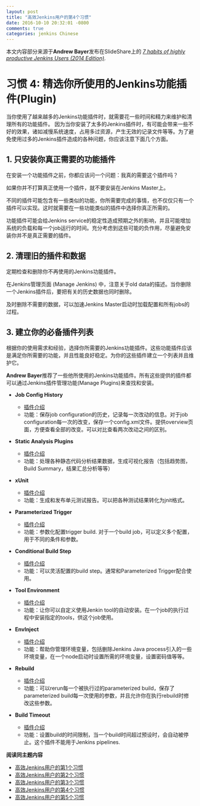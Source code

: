 ```yaml
---
layout: post
title: "高效Jenkins用户的第4个习惯"
date: 2016-10-10 20:32:01 -0800
comments: true
categories: jenkins Chinese
---
```


本文内容部分来源于**Andrew Bayer**发布在SlideShare上的 [*7 habits of highly productive Jenkins Users (2014 Edition)*](http://www.slideshare.net/andrewbayer/seven-habits-of-highly-effective-jenkins-users-2014-edition).


# 习惯 4: 精选你所使用的Jenkins功能插件(Plugin)

当你使用了越来越多的Jenkins功能插件时，就需要花一些时间和精力来维护和清理所有的功能插件。 因为当你安装了太多的Jenkins插件时，有可能会带来一些不好的效果，诸如减慢系统速度，占用多过资源，产生无效的记录文件等等。为了避免使用过多的Jenkins插件造成的各种问题，你应该注意下面几个方面。

## 1. 只安装你真正需要的功能插件 ##

在安装一个功能插件之前，你都应该问一个问题：我真的需要这个插件吗？

如果你并不打算真正使用一个插件，就不要安装在Jenkins Master上。

不同的插件可能包含有一些类似的功能，你所需要完成的事情，也不仅仅只有一个插件可以实现。这时就需要在一些功能类似的插件中选择你真正所需的。

功能插件可能会给Jenkins service的稳定性造成预期之外的影响，并且可能增加系统的负载和每一个job运行的时间。充分考虑到这些可能的负作用，尽量避免安装你并不是真正需要的插件。


## 2. 清理旧的插件和数据 ##

定期检查和删除你不再使用的Jenkins功能插件。

在Jenkins管理页面 (Manage Jenkins) 中，注意关于old data的描述。当你删除一个Jenkins插件后，要把有关的历史数据也同时删除。

及时删除不需要的数据，可以加速Jenkins Master启动时加载配置和所有jobs的过程。


## 3. 建立你的必备插件列表 ##

根据你的使用需求和经验，选择你所需要的Jenkins功能插件。这些功能插件应该是满足你所需要的功能，并且性能良好稳定。为你的这些插件建立一个列表并且维护它。


**Andrew Bayer**推荐了一些他所使用的Jenkins功能插件。所有这些提供的插件都可以通过Jenkins插件管理功能(Manage Plugins)来查找和安装。

- **Job Config History**

  - [插件介绍](https://wiki.jenkins-ci.org/display/JENKINS/JobConfigHistory+Plugin) 
  - 功能：保存job configuration的历史，记录每一次改动的信息。对于job configuration每一次的改变，保存一个config.xml文件。提供overview页面，方便查看全部的改变。可以对比查看两次改动之间的区别。
  
- **Static Analysis Plugins**

  - [插件介绍](https://wiki.jenkins-ci.org/display/JENKINS/Static+Code+Analysis+Plug-ins)
  - 功能：处理各种静态代码分析结果数据，生成可视化报告（包括趋势图，Build Summary，结果汇总分析等等）

- **xUnit**

  - [插件介绍](https://wiki.jenkins-ci.org/display/JENKINS/xUnit+Plugin)
  - 功能：生成和发布单元测试报告。可以把各种测试结果转化为jnit格式。

- **Parameterized Trigger**
  
  - [插件介绍](https://wiki.jenkins-ci.org/display/JENKINS/Parameterized+Trigger+Plugin)
  - 功能：参数化配置trigger build. 对于一个build job，可以定义多个配置，用于不同的条件和参数。

- **Conditional Build Step**

  - [插件介绍](https://wiki.jenkins-ci.org/display/JENKINS/Conditional+BuildStep+Plugin)
  - 功能：可以灵活配置的build step。通常和Parameterized Trigger配合使用。

- **Tool Environment**

  - [插件介绍](https://wiki.jenkins-ci.org/display/JENKINS/Tool+Environment+Plugin)
  - 功能：让你可以自定义使用Jenkin tool的自动安装。在一个job的执行过程中安装指定的tools，供这个job使用。

- **EnvInject**

  - [插件介绍](https://wiki.jenkins-ci.org/display/JENKINS/EnvInject+Plugin)
  - 功能：帮助你管理环境变量，包括删除Jenkins Java process引入的一些环境变量，在一个node启动时设置所需的环境变量，设置密码值等等。

- **Rebuild**

  - [插件介绍](https://wiki.jenkins-ci.org/display/JENKINS/Rebuild+Plugin)
  - 功能：可以rerun每一个被执行过的parameterized build，保存了parameterized build每一次使用的参数，并且允许你在执行rebuild时修改这些参数。
 
- **Build Timeout**

  - [插件介绍](https://wiki.jenkins-ci.org/display/JENKINS/Build-timeout+Plugin)
  - 功能：设置build的时间限制，当一个build时间超过预设时，会自动被停止。这个插件不能用于Jenkins pipelines.

**阅读同主题内容**

- [高效Jenkins用户的第1个习惯](http://euccas.github.io/blog/20151210/jenkins-user-habits-1.html)
- [高效Jenkins用户的第2个习惯](http://euccas.github.io/blog/20151215/jenkins-user-habits-2.html)
- [高效Jenkins用户的第3个习惯](http://euccas.github.io/blog/20160523/jenkins-user-habits-3.html)
- [高效Jenkins用户的第4个习惯](http://euccas.github.io/blog/20161010/jenkins-user-habits-4.html)
- [高效Jenkins用户的第5个习惯](http://euccas.github.io/blog/20161216/jenkins-user-habits-5.html)